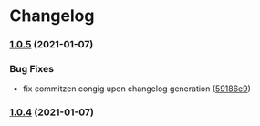 # Changelog

### [1.0.5](https://github.com/picq/explorer/compare/v1.0.4...v1.0.5) (2021-01-07)


### Bug Fixes

* fix commitzen congig upon changelog generation ([59186e9](https://github.com/picq/explorer/commit/59186e9773f9434f51af95c253a91f219246d0d3))

### [1.0.4](https://github.com/picq/explorer/compare/v1.0.3...v1.0.4) (2021-01-07)
